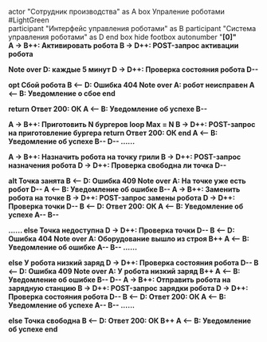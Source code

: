 actor "Сотрудник производства" as A
box Упраление роботами #LightGreen   
participant  "Интерфейс управления роботами" as B 
participant  "Система управления роботами" as D
end box 
hide footbox
autonumber "<b>[0]"  
A -> B++:  Активировать робота 
B -> D++:  POST-запрос активации робота


Note over D: каждые 5 минут
D -> D++:  Проверка состояния робота
D--


opt Сбой робота
B <-- D:  Ошибка 404
Note over A: робот неисправен
A <-- B:  Уведомление о сбое
end

return Ответ 200: ОК
A <-- B:  Уведомление об успехе
B--


A -> B++:  Приготовить N бургеров
loop Max = N 
B -> D++:  POST-запрос на приготовление бургера
return Ответ 200: ОК
end
A <-- B:  Уведомление об успехе
B--
D--
......


A -> B++:  Назначить робота на точку грили 
B -> D++:  POST-запрос назначения робота
D -> D++:  Проверка свободна ли точка
D--



alt Точка занята
B <-- D:  Ошибка 409
Note over A: На точке уже есть робот
D--
A <-- B:  Уведомление об ошибке 
B--
A -> B++:  Заменить робота на точке
B -> D++:  POST-запрос замены робота
D -> D++:  Проверка точки
D--
B <-- D:  Ответ 200: ОК
A <-- B:  Уведомление об успехе
A--
B--



......
else Точка недоступна
D -> D++:  Проверка точки
D--
B <-- D:  Ошибка 404
Note over A: Оборудование вышло из строя
B++
A <-- B:  Уведомление об ошибке
A--
B--
......

else У робота низкий заряд
D -> D++:  Проверка состояния робота
D--
B <-- D:  Ошибка 409
Note over A: У робота низкий заряд
B++
A <-- B:  Уведомление об ошибке
B--
D--
A -> B++:  Отправить робота на зарядную станцию
B -> D++:  POST-запрос зарядки робота
D -> D++:  Проверка состояния робота
D--
B <-- D:  Ответ 200: ОК
A <-- B:  Уведомление об успехе
A--
B--
......


else Точка свободна
B <-- D:  Ответ 200: ОК
B++
A <-- B:  Уведомление об успехе
end